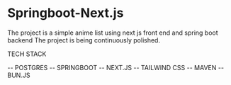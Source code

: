 # Springboot-Next.js
The project is a simple anime list using next js front end and spring boot backend
The project is being continuously polished.


TECH STACK

-- POSTGRES
-- SPRINGBOOT
-- NEXT.JS
-- TAILWIND CSS
-- MAVEN
-- BUN.JS
